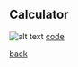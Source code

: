 ## Calculator
![alt text](https://littlerichey.github.io/Programming1Portfolio2016-17/images/calc.png )
[code](https://github.com/littlerichey/Programming1Portfolio2016-17/tree/master/calculator)

[back](https://littlerichey.github.io/Programming1Portfolio2016-17/)
